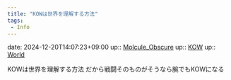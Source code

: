 ```yaml
---
title: "KOWは世界を理解する方法"
tags:
 - Info
---
```


date: 2024-12-20T14:07:23+09:00
up:: [Molcule_Obscure](Bar/Novel/Nacaria/Molcule_Obscure.md)
up:: [KOW](Bar/Novel/Nacaria/KOW.md)
up:: [World](Bar/Novel/Topics/World.md)

KOWは世界を理解する方法
だから戦闘そのものがそうなら腕でもKOWになる